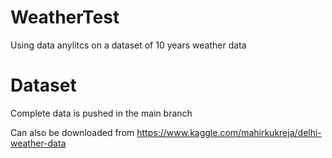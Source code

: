 # WeatherTest
Using data anylitcs on a dataset of 10 years weather data

# Dataset

Complete data is pushed in the main branch 

Can also be downloaded from https://www.kaggle.com/mahirkukreja/delhi-weather-data

